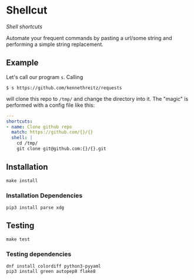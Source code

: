 # Shellcut

_Shell shortcuts_

Automate your frequent commands by pasting a url/some string and performing a simple string replacement.

## Example

Let's call our program `s`. Calling
```
$ s https://github.com/kennethreitz/requests
```

will clone this repo to `/tmp/` and change the directory into it. The "magic" is performed with a config file like this:

```yaml
---
shortcuts:
- name: Clone github repo
  match: https://github.com/{}/{}
  shell: |
    cd /tmp/
    git clone git@github.com:{}/{}.git

```

## Installation
```
make install
```

### Installation Dependencies

```
pip3 install parse xdg
```

## Testing
```
make test
```

### Testing dependencies
```
dnf install colordiff python3-pyyaml
pip3 install green autopep8 flake8
```
